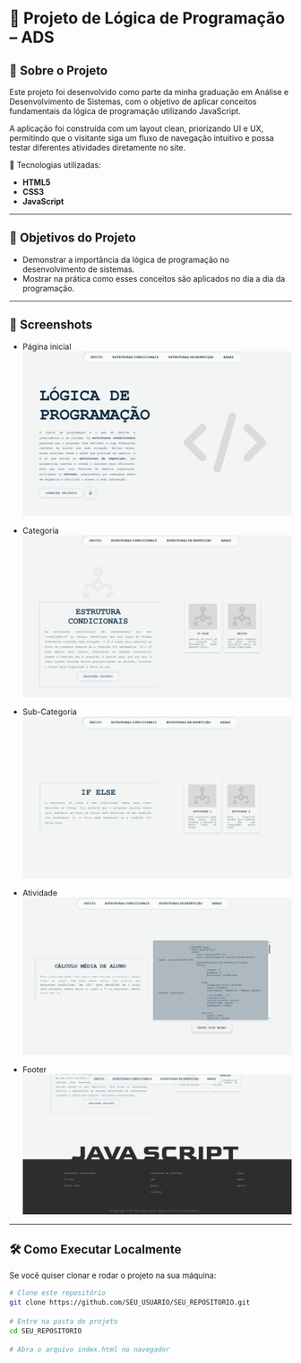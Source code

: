 # 📌 Projeto de Lógica de Programação – ADS  

## 🚀 Sobre o Projeto  
Este projeto foi desenvolvido como parte da minha graduação em Análise e Desenvolvimento de Sistemas, com o objetivo de aplicar conceitos fundamentais da lógica de programação utilizando JavaScript.  

A aplicação foi construída com um layout clean, priorizando UI  e UX, permitindo que o visitante siga um fluxo de navegação intuitivo e possa testar diferentes atividades diretamente no site.  

🔹 Tecnologias utilizadas:  
- **HTML5**  
- **CSS3**  
- **JavaScript**  

---

## 🎯 Objetivos do Projeto  
- Demonstrar a importância da lógica de programação no desenvolvimento de sistemas.  
- Mostrar na prática como esses conceitos são aplicados no dia a dia da programação.  

---

## 📸 Screenshots  
- Página inicial  
  ![Screenshot 1](https://github.com/niveabeh/logica-programacao-javascript/blob/main/assets/img-projeto/hero.png?raw=true)  

- Categoria
  ![Screenshot 2](https://github.com/niveabeh/logica-programacao-javascript/blob/main/assets/img-projeto/categoria.png?raw=true)  

- Sub-Categoria
 ![Screenshot 3](https://github.com/niveabeh/logica-programacao-javascript/blob/main/assets/img-projeto/sub-categoria.png?raw=true)

- Atividade
 ![Screenshot 3](https://github.com/niveabeh/logica-programacao-javascript/blob/main/assets/img-projeto/atividade.png?raw=true)

- Footer
 ![Screenshot 3](https://github.com/niveabeh/logica-programacao-javascript/blob/main/assets/img-projeto/footer.png?raw=true)
---

## 🛠️ Como Executar Localmente  

Se você quiser clonar e rodar o projeto na sua máquina:  

```bash
# Clone este repositório
git clone https://github.com/SEU_USUARIO/SEU_REPOSITORIO.git

# Entre na pasta do projeto
cd SEU_REPOSITORIO

# Abra o arquivo index.html no navegador


